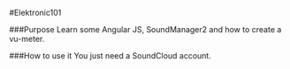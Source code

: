 #Elektronic101

###Purpose
Learn some Angular JS, SoundManager2 and how to create a vu-meter.

###How to use it
You just need a SoundCloud account.
